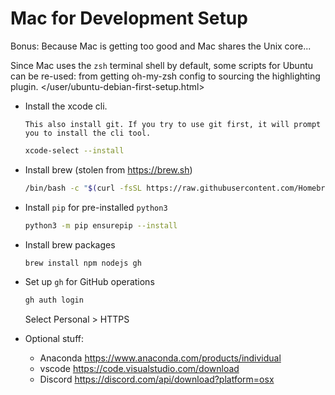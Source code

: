 # Mac for Development Setup

Bonus: Because Mac is getting too good and Mac shares the Unix core...

Since Mac uses the `zsh` terminal shell by default, some scripts for Ubuntu can be re-used: from getting oh-my-zsh config to sourcing the highlighting plugin. </user/ubuntu-debian-first-setup.html>

-   Install the xcode cli.

    ```{note}
    This also install git. If you try to use git first, it will prompt you to install the cli tool.
    ```

    ```zsh
    xcode-select --install
    ```

-   Install brew (stolen from <https://brew.sh>)

    ```zsh
    /bin/bash -c "$(curl -fsSL https://raw.githubusercontent.com/Homebrew/install/HEAD/install.sh)"
    ```

-   Install `pip` for pre-installed `python3`

    ```zsh
    python3 -m pip ensurepip --install
    ```

-   Install brew packages

    ```zsh
    brew install npm nodejs gh
    ```

-   Set up `gh` for GitHub operations

    ```zsh
    gh auth login
    ```

    Select Personal > HTTPS

-   Optional stuff:

    -   Anaconda <https://www.anaconda.com/products/individual>
    -   vscode <https://code.visualstudio.com/download>
    -   Discord <https://discord.com/api/download?platform=osx>
